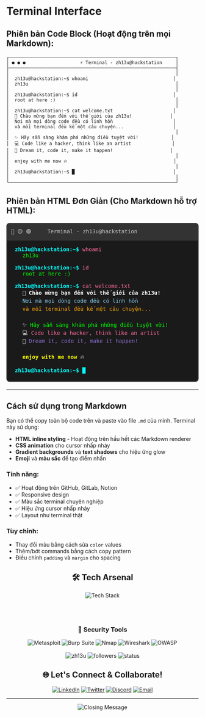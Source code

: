 # Terminal Interface

## Phiên bản Code Block (Hoạt động trên mọi Markdown):

```
┌─────────────────────────────────────────────────────────────┐
│ ● ● ●                    ⚡ Terminal - zh13u@hackstation     │
├─────────────────────────────────────────────────────────────┤
│                                                             │
│  zh13u@hackstation:~$ whoami                               │
│  zh13u                                                      │
│                                                             │
│  zh13u@hackstation:~$ id                                   │
│  root at here :)                                            │
│                                                             │
│  zh13u@hackstation:~$ cat welcome.txt                      │
│  🚀 Chào mừng bạn đến với thế giới của zh13u!              │
│  Nơi mà mọi dòng code đều có linh hồn                      │
│  và mỗi terminal đều kể một câu chuyện...                  │
│                                                             │
│  ✨ Hãy sẵn sàng khám phá những điều tuyệt vời!            │
│  💻 Code like a hacker, think like an artist               │
│  🎯 Dream it, code it, make it happen!                     │
│                                                             │
│  enjoy with me now 🔥                                       │
│                                                             │
│  zh13u@hackstation:~$ █                                    │
│                                                             │
└─────────────────────────────────────────────────────────────┘
```

## Phiên bản HTML Đơn Giản (Cho Markdown hỗ trợ HTML):

<div style="font-family: monospace; background: #1a1a1a; color: #00ff00; padding: 20px; border: 2px solid #333; border-radius: 8px; margin: 20px 0;">
<div style="background: #333; color: #ccc; padding: 10px; margin: -20px -20px 15px -20px; border-radius: 6px 6px 0 0;">
🔴 🟡 🟢 &nbsp;&nbsp;&nbsp; Terminal - zh13u@hackstation
</div>
<div style="color: #00ffff;"><strong>zh13u@hackstation:~$</strong> <span style="color: #ff6b9d;">whoami</span></div>
<div style="color: #00ff00; margin-left: 20px;">zh13u</div>
<br>
<div style="color: #00ffff;"><strong>zh13u@hackstation:~$</strong> <span style="color: #ff6b9d;">id</span></div>
<div style="color: #00ff00; margin-left: 20px;">root at here :)</div>
<br>
<div style="color: #00ffff;"><strong>zh13u@hackstation:~$</strong> <span style="color: #ff6b9d;">cat welcome.txt</span></div>
<div style="color: #ffffff; margin-left: 20px; line-height: 1.5;">
🚀 <strong>Chào mừng bạn đến với thế giới của zh13u!</strong><br>
<span style="color: #87ceeb;">Nơi mà mọi dòng code đều có linh hồn</span><br>
<span style="color: #ffa500;">và mỗi terminal đều kể một câu chuyện...</span><br><br>
✨ <span style="color: #00ff00;">Hãy sẵn sàng khám phá những điều tuyệt vời!</span><br>
💻 <span style="color: #ff6b9d;">Code like a hacker, think like an artist</span><br>
🎯 <span style="color: #9370db;">Dream it, code it, make it happen!</span><br><br>
<strong style="color: #ffff00;">enjoy with me now</strong> 🔥
</div>
<br>
<div style="color: #00ffff;"><strong>zh13u@hackstation:~$</strong> <span style="color: #00ffff;">█</span></div>
</div>

---

## Cách sử dụng trong Markdown

Bạn có thể copy toàn bộ code trên và paste vào file `.md` của mình. Terminal này sử dụng:

- **HTML inline styling** - Hoạt động trên hầu hết các Markdown renderer
- **CSS animation** cho cursor nhấp nháy
- **Gradient backgrounds** và **text shadows** cho hiệu ứng glow
- **Emoji** và **màu sắc** để tạo điểm nhấn

### Tính năng:
- ✅ Hoạt động trên GitHub, GitLab, Notion
- ✅ Responsive design
- ✅ Màu sắc terminal chuyên nghiệp
- ✅ Hiệu ứng cursor nhấp nháy
- ✅ Layout như terminal thật

### Tùy chỉnh:
- Thay đổi màu bằng cách sửa `color` values
- Thêm/bớt commands bằng cách copy pattern
- Điều chỉnh `padding` và `margin` cho spacing















<!-- Enhanced Tech Stack with Modern Icons -->
<div align="center">
  
  ## 🛠️ Tech Arsenal
  
  <img src="https://skillicons.dev/icons?i=python,javascript,typescript,react,nodejs,docker,kubernetes,linux,bash,git,github,vscode,vim,postgresql,mongodb,redis,aws,gcp,nginx,apache" alt="Tech Stack" />
  
  <br><br>
  
  ### 🔐 Security Tools
  <img src="https://img.shields.io/badge/Metasploit-2596CD?style=for-the-badge&logo=metasploit&logoColor=white" alt="Metasploit" />
  <img src="https://img.shields.io/badge/Burp_Suite-FF6633?style=for-the-badge&logo=burpsuite&logoColor=white" alt="Burp Suite" />
  <img src="https://img.shields.io/badge/Nmap-4682B4?style=for-the-badge&logo=nmap&logoColor=white" alt="Nmap" />
  <img src="https://img.shields.io/badge/Wireshark-1679A7?style=for-the-badge&logo=wireshark&logoColor=white" alt="Wireshark" />
  <img src="https://img.shields.io/badge/OWASP-000000?style=for-the-badge&logo=owasp&logoColor=white" alt="OWASP" />
  
</div>

<!-- Profile Statistics -->
<div align="center">
  <br>
  <img src="https://komarev.com/ghpvc/?username=zh13u&label=Profile%20views&color=0e75b6&style=for-the-badge" alt="zh13u" />
  <img src="https://img.shields.io/github/followers/zh13u?label=Followers&style=for-the-badge&color=blue" alt="followers" />
  <img src="https://img.shields.io/badge/Status-Hacking%20The%20Planet-brightgreen?style=for-the-badge" alt="status" />
</div>

<!-- Contact & Social Links -->
<div align="center">
  
  ## 🌐 Let's Connect & Collaborate!
  
  [![LinkedIn](https://img.shields.io/badge/LinkedIn-0077B5?style=for-the-badge&logo=linkedin&logoColor=white)](https://linkedin.com/in/yourprofile)
  [![Twitter](https://img.shields.io/badge/Twitter-1DA1F2?style=for-the-badge&logo=twitter&logoColor=white)](https://twitter.com/yourhandle)
  [![Discord](https://img.shields.io/badge/Discord-7289DA?style=for-the-badge&logo=discord&logoColor=white)](https://discord.gg/yourserver)
  [![Email](https://img.shields.io/badge/Email-D14836?style=for-the-badge&logo=gmail&logoColor=white)](mailto:your.email@domain.com)
  
  ---
  
  <img src="https://readme-typing-svg.herokuapp.com?font=Fira+Code&size=18&duration=2000&pause=1000&color=00FF41&center=true&vCenter=true&width=600&lines=Thanks+for+visiting+my+profile!+%F0%9F%91%8B;Let%27s+build+something+awesome+together!+%F0%9F%9A%80;Security+%2B+Code+%3D+%E2%9D%A4%EF%B8%8F;Happy+Hacking!+%F0%9F%94%90%E2%9C%A8" alt="Closing Message" />
  
</div>
